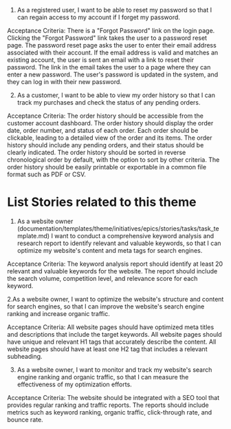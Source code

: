 1. As a registered user, I want to be able to reset my password so that I can regain access to my account if I forget my password.

Acceptance Criteria:
There is a "Forgot Password" link on the login page.
Clicking the "Forgot Password" link takes the user to a password reset page.
The password reset page asks the user to enter their email address associated with their account.
If the email address is valid and matches an existing account, the user is sent an email with a link to reset their password.
The link in the email takes the user to a page where they can enter a new password.
The user's password is updated in the system, and they can log in with their new password.


2. As a customer, I want to be able to view my order history so that I can track my purchases and check the status of any pending orders.

Acceptance Criteria:
The order history should be accessible from the customer account dashboard.
The order history should display the order date, order number, and status of each order.
Each order should be clickable, leading to a detailed view of the order and its items.
The order history should include any pending orders, and their status should be clearly indicated.
The order history should be sorted in reverse chronological order by default, with the option to sort by other criteria.
The order history should be easily printable or exportable in a common file format such as PDF or CSV.


# List Stories related to this theme
1. As a website owner (documentation/templates/theme/initiatives/epics/stories/tasks/task_template.md)
I want to conduct a comprehensive keyword analysis and research report to identify relevant and valuable keywords, so that I can optimize my website's content and meta tags for search engines.

Acceptance Criteria:
The keyword analysis report should identify at least 20 relevant and valuable keywords for the website.
The report should include the search volume, competition level, and relevance score for each keyword.

2.As a website owner, I want to optimize the website's structure and content for search engines, so that I can improve the website's search engine ranking and increase organic traffic.

Acceptance Criteria:
All website pages should have optimized meta titles and descriptions that include the target keywords.
All website pages should have unique and relevant H1 tags that accurately describe the content.
All website pages should have at least one H2 tag that includes a relevant subheading.

3. As a website owner, I want to monitor and track my website's search engine ranking and organic traffic, so that I can measure the effectiveness of my optimization efforts.

Acceptance Criteria:
The website should be integrated with a SEO tool that provides regular ranking and traffic reports.
The reports should include metrics such as keyword ranking, organic traffic, click-through rate, and bounce rate.

